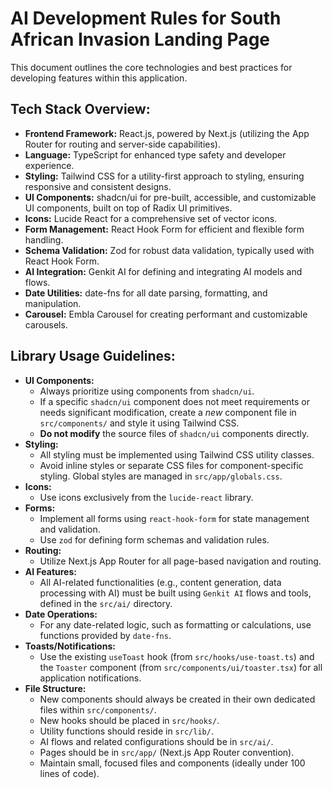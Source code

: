 # AI Development Rules for South African Invasion Landing Page

This document outlines the core technologies and best practices for developing features within this application.

## Tech Stack Overview:

*   **Frontend Framework:** React.js, powered by Next.js (utilizing the App Router for routing and server-side capabilities).
*   **Language:** TypeScript for enhanced type safety and developer experience.
*   **Styling:** Tailwind CSS for a utility-first approach to styling, ensuring responsive and consistent designs.
*   **UI Components:** shadcn/ui for pre-built, accessible, and customizable UI components, built on top of Radix UI primitives.
*   **Icons:** Lucide React for a comprehensive set of vector icons.
*   **Form Management:** React Hook Form for efficient and flexible form handling.
*   **Schema Validation:** Zod for robust data validation, typically used with React Hook Form.
*   **AI Integration:** Genkit AI for defining and integrating AI models and flows.
*   **Date Utilities:** date-fns for all date parsing, formatting, and manipulation.
*   **Carousel:** Embla Carousel for creating performant and customizable carousels.

## Library Usage Guidelines:

*   **UI Components:**
    *   Always prioritize using components from `shadcn/ui`.
    *   If a specific `shadcn/ui` component does not meet requirements or needs significant modification, create a *new* component file in `src/components/` and style it using Tailwind CSS.
    *   **Do not modify** the source files of `shadcn/ui` components directly.
*   **Styling:**
    *   All styling must be implemented using Tailwind CSS utility classes.
    *   Avoid inline styles or separate CSS files for component-specific styling. Global styles are managed in `src/app/globals.css`.
*   **Icons:**
    *   Use icons exclusively from the `lucide-react` library.
*   **Forms:**
    *   Implement all forms using `react-hook-form` for state management and validation.
    *   Use `zod` for defining form schemas and validation rules.
*   **Routing:**
    *   Utilize Next.js App Router for all page-based navigation and routing.
*   **AI Features:**
    *   All AI-related functionalities (e.g., content generation, data processing with AI) must be built using `Genkit AI` flows and tools, defined in the `src/ai/` directory.
*   **Date Operations:**
    *   For any date-related logic, such as formatting or calculations, use functions provided by `date-fns`.
*   **Toasts/Notifications:**
    *   Use the existing `useToast` hook (from `src/hooks/use-toast.ts`) and the `Toaster` component (from `src/components/ui/toaster.tsx`) for all application notifications.
*   **File Structure:**
    *   New components should always be created in their own dedicated files within `src/components/`.
    *   New hooks should be placed in `src/hooks/`.
    *   Utility functions should reside in `src/lib/`.
    *   AI flows and related configurations should be in `src/ai/`.
    *   Pages should be in `src/app/` (Next.js App Router convention).
    *   Maintain small, focused files and components (ideally under 100 lines of code).